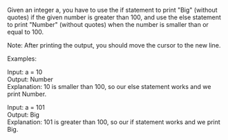 Given an integer a, you have to use the if statement to print "Big" (without quotes) if the given number is greater than 100, and use the else statement to print "Number" (without quotes) when the number is smaller than or equal to 100.

Note: After printing the output, you should move the cursor to the new line.

Examples:

Input: a = 10  
Output: Number  
Explanation: 10 is smaller than 100, so our else statement works and we print Number.

Input: a = 101  
Output: Big  
Explanation: 101 is greater than 100, so our if statement works and we print Big.
